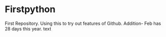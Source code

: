 # Firstpython
First Repository. Using this to try out features of Github.
Addition- Feb has 28 days this year.
text
